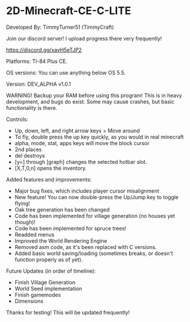 # 2D-Minecraft-CE-C-LITE
Developed By: TimmyTurner51 (TimmyCraft)


Join our discord server! I upload progress there very frequently! 

https://discord.gg/xavH5eTJP2

Platforms: TI-84 Plus CE.

OS versions: You can use anything below OS 5.5.

Version: DEV_ALPHA v1.0.1

WARNING! Backup your RAM before using this program! This is in heavy development, and bugs do exist. Some may cause crashes, but basic functionality is there.

Controls:
 - Up, down, left, and right arrow keys = Move around
 - To fly, double press the up key quickly, as you would in real minecraft
 - alpha, mode, stat, apps keys will move the block cursor
 - 2nd places
 - del destroys
 - [y=] through [graph] changes the selected hotbar slot.
 - [X,T,0,n] opens the inventory.


Added features and improvements:
 - Major bug fixes, which includes player cursor misalignment
 - New feature! You can now double-press the Up/Jump key to toggle flying!
 - Oak tree generation has been changed
 - Code has been implemented for village generation (no houses yet though)!
 - Code has been implemented for spruce trees!
 - Readded menus
 - Improved the World Rendering Engine
 - Removed asm code, as it's been replaced with C versions.
 - Added basic world saving/loading (sometimes breaks, or doesn't function properly as of yet).


Future Updates (in order of timeline):
 - Finish Village Generation
 - World Seed implementation
 - Finish gamemodes
 - Dimensions


Thanks for testing! This will be updated frequently!
